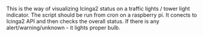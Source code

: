 This is the way of visualizing Icinga2 status on a traffic lights / tower light indicator.
The script should be run from cron on a raspberry pi. It conects to Icinga2 API and then checks the overall status. If there is any alert/warning/unknown - it lights proper bulb.
